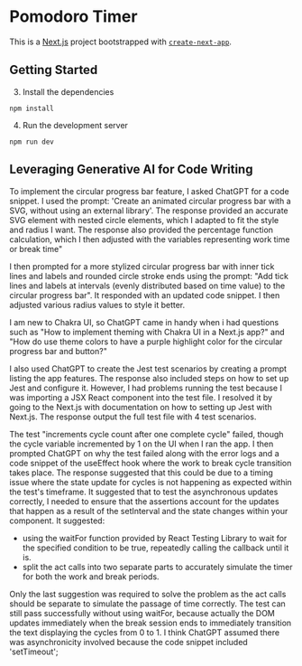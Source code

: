 # Pomodoro Timer

This is a [Next.js](https://nextjs.org/) project bootstrapped with [`create-next-app`](https://github.com/vercel/next.js/tree/canary/packages/create-next-app).

## Getting Started

3. Install the dependencies

```
npm install
```

4. Run the development server

```
npm run dev
```


## Leveraging Generative AI for Code Writing

To implement the circular progress bar feature, I asked ChatGPT for a code snippet. I used the prompt: 'Create an animated circular progress bar with a SVG, without using an external library'. The response provided an accurate SVG element with nested circle elements, which I adapted to fit the style and radius I want. The response also provided the percentage function calculation, which I then adjusted with the variables representing work time or break time"

I then prompted for a more stylized circular progress bar with inner tick lines and labels and rounded circle stroke ends using the prompt: "Add tick lines and labels at intervals (evenly distributed based on time value) to the circular progress bar". It responded with an updated code snippet. I then adjusted various radius values to style it better.

I am new to Chakra UI, so ChatGPT came in handy when i had questions such as "How to implement theming with Chakra UI in a Next.js app?" and "How do use theme colors to have a purple highlight color for the circular progress bar and button?"

I also used ChatGPT to create the Jest test scenarios by creating a prompt listing the app features. The response also included steps on how to set up Jest and configure it. However, I had problems running the test because I was importing a JSX React component into the test file. I resolved it by going to the Next.js with documentation on how to setting up Jest with Next.js. The response output the full test file with 4 test scenarios. 

The test "increments cycle count after one complete cycle" failed, though the cycle variable incremented by 1 on the UI when I ran the app. I then prompted ChatGPT on why the test failed along with the error logs and a code snippet of the useEffect hook where the work to break cycle transition takes place. The response suggested that this could be due to a timing issue where the state update for cycles is not happening as expected within the test's timeframe. It suggested that to test the asynchronous updates correctly, I needed to ensure that the assertions account for the updates that happen as a result of the setInterval and the state changes within your component. 
It suggested:
- using the waitFor function provided by React Testing Library to wait for the specified condition to be true, repeatedly calling the callback until it is.
- split the act calls into two separate parts to accurately simulate the timer for both the work and break periods.

Only the last suggestion was required to solve the problem as the act calls should be separate to simulate the passage of time correctly. The test can still pass successfully without using waitFor, because actually the DOM updates immediately when the break session ends to immediately transition the text displaying the cycles from 0 to 1. I think ChatGPT assumed there was asynchronicity involved because the code snippet included 'setTimeout';
